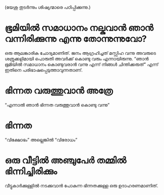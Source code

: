 (യേശു തുടർന്നും ശിഷ്യന്മാരെ പഠിപ്പിക്കുന്നു.)
# ഭൂമിയിൽ സമാധാനം നല്കുവാൻ ഞാൻ വന്നിരിക്കുന്നു എന്നു തോന്നുന്നുവോ?
ഒരു ആലങ്കാരിക ചോദ്യമാണിത്. ജനം ആഗ്രഹിച്ചത് മസ്സിഹ വന്നു അവരുടെ ശത്രുക്കളിമായി പൊരുതി അവർക്ക് കൊണ്ടു വരും എന്നായിരുന്നു. “ഞാൻ ഭൂമിയിൽ സമാധാനം കൊണ്ടുവരാൻ വന്നു എന്ന് നിങ്ങൾ ചിന്തിക്കരുത്” എന്ന് ഇതിനെ പരിഭാഷപ്പെടുത്താവുന്നതാണ്. 
# ഭിന്നത വരുത്തുവാൻ അത്രേ
“എന്നാൽ ഞാൻ ഭിന്നത വരുത്തുവാൻ കൊണ്ടു വന്നു”
# ഭിന്നത
“വിക്ഷോഭം” അല്ലെങ്കിൽ “വിരോധം”
# ഒരു വീട്ടിൽ അഞ്ചുപേർ തമ്മിൽ ഭിന്നിച്ചിരിക്കും
വീട്ടുകാർക്കുള്ളിൽ നടക്കുവാൻ പോകുന്ന ഭിന്നതക്കുള്ള ഒരു ഉദാഹരണമാണിത്.
